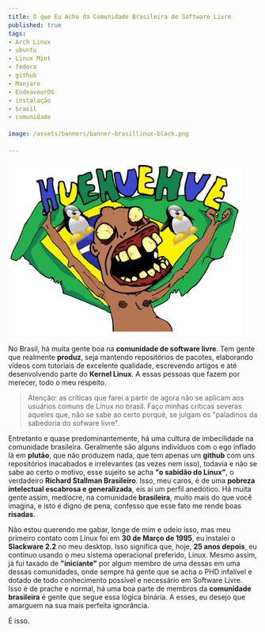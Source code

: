 ```yaml
---
title: O que Eu Acho da Comunidade Brasileira de Software Livre
published: true
tags:
- Arch Linux
- ubuntu
- Linux Mint
- fedora 
- github
- Manjaro
- EndeavourOS
- instalação
- brasil
- comunidade

image: /assets/banners/banner-brasillinux-black.png

---
```



![banner-plex](/assets/banners/banner-brasillinux.png)

No Brasil, há muita gente boa na **comunidade de software livre**. Tem gente que realmente **produz**, seja mantendo
repositórios de pacotes, elaborando vídeos com tutoriais de excelente qualidade, escrevendo artigos e 
até desenvolvendo parte do **Kernel Linux**. A essas pessoas que fazem por merecer, todo o meu respeito.  


>Atenção: as críticas que farei a partir de agora não se aplicam aos usuários comuns de Linux no brasil. 
>Faço minhas críticas severas aqueles que, não se sabe ao certo porquê, se julgam os "paladinos da sabedoria do
>sofware livre". 

Entretanto e quase predominantemente, há uma cultura de imbecilidade na comunidade brasileira. Geralmente são alguns 
indivíduos com o ego inflado lá em **plutão**, que não produzem nada, que tem apenas um **github** com uns repositórios 
inacabados e irrelevantes (as vezes nem isso), todavia e não se sabe ao certo o motivo, esse sujeito se 
acha **"o sabidão do Linux"**, o verdadeiro **Richard Stallman Brasileiro**. Isso, meu caros, é de 
uma **pobreza intelectual escabrosa e generalizada**, eis aí um perfil anedótico. Há muita gente assim, medíocre, 
na comunidade **brasileira**, muito mais do que você imagina, e isto é digno de pena, confesso que esse fato me 
rende boas **risadas**. 

Não estou querendo me gabar, longe de mim e odeio isso, mas meu primeiro contato com Linux foi em 
**30 de Março de 1995**, eu instalei o **Slackware 2.2** no meu desktop. Isso significa que, hoje, 
**25 anos depois**, eu continuo usando o meu sistema operacional preferido, Linux. Mesmo assim, já fui 
taxado de **"iniciante"** por algum membro de uma dessas em uma dessas comunidades, onde sempre há gente 
que se acha o PHD infalível e dotado de todo conhecimento possível e necessário em Software Livre. 
Isso é de prache e normal, há uma boa parte de membros da **comunidade brasileira** é gente que segue 
essa lógica binária. A esses, eu desejo que amarguem na sua mais perfeita ignorância. 

É isso. 
